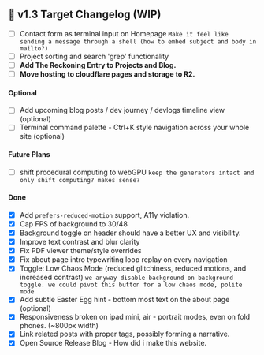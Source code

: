 ## 📅 v1.3 Target Changelog (WIP)

* [ ] Contact form as terminal input on Homepage
         `Make it feel like sending a message through a shell (how to embed subject and body in mailto?)`
* [ ] Project sorting and search 'grep' functionality
* [ ] **Add The Reckoning Entry to Projects and Blog.**
* [ ] **Move hosting to cloudflare pages and storage to R2.**

#### Optional
* [ ] Add upcoming blog posts / dev journey / devlogs timeline view (optional)
* [ ] Terminal command palette - Ctrl+K style navigation across your whole site (optional)

#### Future Plans

* [ ] shift procedural computing to webGPU
      `keep the generators intact and only shift computing? makes sense?`

#### Done

* [x] Add `prefers-reduced-motion` support, A11y violation.
* [x] Cap FPS of background to 30/48
* [x] Background toggle on header should have a better UX and visibility.
* [x] Improve text contrast and blur clarity
* [x] Fix PDF viewer theme/style overrides
* [x] Fix about page intro typewriting loop replay on every navigation
* [x] Toggle: Low Chaos Mode (reduced glitchiness, reduced motions, and increased contrast)
         `we anyway disable background on background toggle. we could pivot this button for a low chaos mode, polite mode`
* [x] Add subtle Easter Egg hint - bottom most text on the about page (optional) 
* [x] Responsiveness broken on ipad mini, air - portrait modes, even on fold phones. (~800px width)
* [x] Link related posts with proper tags, possibly forming a narrative.
* [x] Open Source Release Blog - How did i make this website.